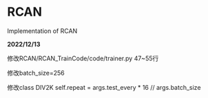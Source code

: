 # RCAN
 Implementation of RCAN

**2022/12/13**	

修改RCAN/RCAN_TrainCode/code/trainer.py 	47~55行

修改batch_size=256

修改class DIV2K self.repeat = args.test_every * 16 // args.batch_size

